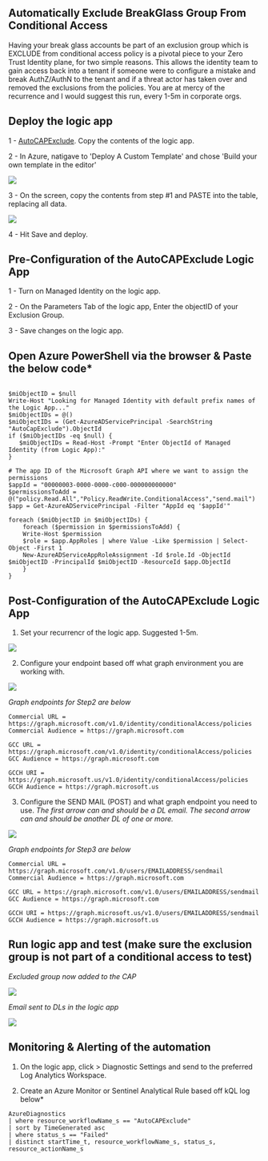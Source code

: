 ## Automatically Exclude BreakGlass Group From Conditional Access ##

Having your break glass accounts be part of an exclusion group which is EXCLUDE from conditional access policy is a pivotal piece to your Zero Trust Identity plane, for two simple reasons. This allows the identity team to gain access back into a tenant if someone were to configure a mistake and break AuthZ/AuthN to the tenant and if a threat actor has taken over and removed the exclusions from the policies. You are at mercy of the recurrence and I would suggest this run, every 1-5m in corporate orgs.

## Deploy the logic app

1 - [AutoCAPExclude](https://github.com/Cyberlorians/LogicApps/blob/main/AutoCAPExclude.json). Copy the contents of the logic app.

2 - In Azure, natigave to 'Deploy A Custom Template' and chose 'Build your own template in the editor'

![](https://github.com/Cyberlorians/uploadedimages/blob/main/TVMcustomdeployment.png)

3 - On the screen, copy the contents from step #1 and PASTE into the table, replacing all data.

![](https://github.com/Cyberlorians/uploadedimages/blob/main/uploadtemplate.png)

4 - Hit Save and deploy.

## Pre-Configuration of the AutoCAPExclude Logic App

1 - Turn on Managed Identity on the logic app.

2 - On the Parameters Tab of the logic app, Enter the objectID of your Exclusion Group.

3 - Save changes on the logic app.


## Open Azure PowerShell via the browser & Paste the below code*

```

$miObjectID = $null
Write-Host "Looking for Managed Identity with default prefix names of the Logic App..."
$miObjectIDs = @()
$miObjectIDs = (Get-AzureADServicePrincipal -SearchString "AutoCapExclude").ObjectId
if ($miObjectIDs -eq $null) {
   $miObjectIDs = Read-Host -Prompt "Enter ObjectId of Managed Identity (from Logic App):"
}

# The app ID of the Microsoft Graph API where we want to assign the permissions
$appId = "00000003-0000-0000-c000-000000000000"
$permissionsToAdd = @("policy.Read.All","Policy.ReadWrite.ConditionalAccess","send.mail")
$app = Get-AzureADServicePrincipal -Filter "AppId eq '$appId'"

foreach ($miObjectID in $miObjectIDs) {
    foreach ($permission in $permissionsToAdd) {
    Write-Host $permission
    $role = $app.AppRoles | where Value -Like $permission | Select-Object -First 1
    New-AzureADServiceAppRoleAssignment -Id $role.Id -ObjectId $miObjectID -PrincipalId $miObjectID -ResourceId $app.ObjectId
    }
}
```

## Post-Configuration of the AutoCAPExclude Logic App

1. Set your recurrencr of the logic app. Suggested 1-5m.

![](https://github.com/Cyberlorians/uploadedimages/blob/main/autocaprecur.png)

2. Configure your endpoint based off what graph environment you are working with.

![](https://github.com/Cyberlorians/uploadedimages/blob/main/autocapgetcond.png)

*Graph endpoints for Step2 are below*

```
Commercial URL = https://graph.microsoft.com/v1.0/identity/conditionalAccess/policies
Commercial Audience = https://graph.microsoft.com

GCC URL = https://graph.microsoft.com/v1.0/identity/conditionalAccess/policies
GCC Audience = https://graph.microsoft.com

GCCH URI = https://graph.microsoft.us/v1.0/identity/conditionalAccess/policies
GCCH Audience = https://graph.microsoft.us
```

3. Configure the SEND MAIL (POST) and what graph endpoint you need to use. 
*The first arrow can and should be a DL email. The second arrow can and should be another DL of one or more.*

![](https://github.com/Cyberlorians/uploadedimages/blob/main/autocapemail.png)

*Graph endpoints for Step3 are below*

```
Commercial URL = https://graph.microsoft.com/v1.0/users/EMAILADDRESS/sendmail
Commercial Audience = https://graph.microsoft.com

GCC URL = https://graph.microsoft.com/v1.0/users/EMAILADDRESS/sendmail
GCC Audience = https://graph.microsoft.com

GCCH URI = https://graph.microsoft.us/v1.0/users/EMAILADDRESS/sendmail
GCCH Audience = https://graph.microsoft.us
```

## Run logic app and test (make sure the exclusion group is not part of a conditional access to test)

*Excluded group now added to the CAP*

![](https://github.com/Cyberlorians/uploadedimages/blob/main/autocapproof.png)

*Email sent to DLs in the logic app*

![](https://github.com/Cyberlorians/uploadedimages/blob/main/autocapsendemailproof.png)

## Monitoring & Alerting of the automation

1. On the logic app, click > Diagnostic Settings and send to the preferred Log Analytics Workspace.

2. Create an Azure Monitor or Sentinel Analytical Rule based off kQL log below*

```
AzureDiagnostics
| where resource_workflowName_s == "AutoCAPExclude"
| sort by TimeGenerated asc
| where status_s == "Failed"
| distinct startTime_t, resource_workflowName_s, status_s, resource_actionName_s
```

